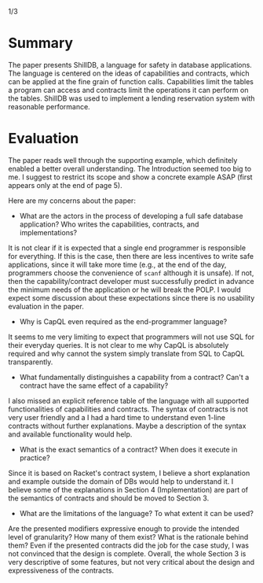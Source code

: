 1/3

# Summary

The paper presents ShillDB, a language for safety in database applications.
The language is centered on the ideas of capabilities and contracts, which can
be applied at the fine grain of function calls.
Capabilities limit the tables a program can access and contracts limit the
operations it can perform on the tables.
ShillDB was used to implement a lending reservation system with reasonable
performance.

# Evaluation

The paper reads well through the supporting example, which definitely enabled a
better overall understanding.
The Introduction seemed too big to me. I suggest to restrict its scope and show
a concrete example ASAP (first appears only at the end of page 5).

Here are my concerns about the paper:

- What are the actors in the process of developing a full safe database
  application? Who writes the capabilities, contracts, and implementations?

It is not clear if it is expected that a single end programmer is responsible
for everything.
If this is the case, then there are less incentives to write safe applications,
since it will take more time (e.g., at the end of the day, programmers choose
the convenience of `scanf` although it is unsafe).
If not, then the capability/contract developer must successfully predict in
advance the minimum needs of the application or he will break the POLP.
I would expect some discussion about these expectations since there is no
usability evaluation in the paper.

- Why is CapQL even required as the end-programmer language?

It seems to me very limiting to expect that programmers will not use SQL for
their everyday queries.
It is not clear to me why CapQL is absolutely required and why cannot the
system simply translate from SQL to CapQL transparently.

- What fundamentally distinguishes a capability from a contract?
  Can't a contract have the same effect of a capability?

I also missed an explicit reference table of the language with all supported
functionalities of capabilities and contracts.
The syntax of contracts is not very user friendly and a I had a hard time to
understand even 1-line contracts without further explanations.
Maybe a description of the syntax and available functionality would help.

- What is the exact semantics of a contract? When does it execute in practice?

Since it is based on Racket's contract system, I believe a short explanation
and example outside the domain of DBs would help to understand it.
I believe some of the explanations in Section 4 (Implementation) are part of
the semantics of contracts and should be moved to Section 3.

- What are the limitations of the language? To what extent it can be used?

Are the presented modifiers expressive enough to provide the intended level of
granularity? How many of them exist? What is the rationale behind them?
Even if the presented contracts did the job for the case study, I was not
convinced that the design is complete.
Overall, the whole Section 3 is very descriptive of some features, but not very
critical about the design and expressiveness of the contracts.
